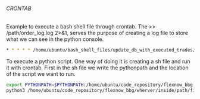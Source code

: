 ###### CRONTAB

Example to execute a bash shell file through crontab. The >> /path/order_log.log 2>&1, serves the purpose of creating a log file to store what we can see in the python console.
```sh
* * * * * /home/ubuntu/bash_shell_files/update_db_with_executed_trades/./run_update_db.sh >> /home/ubuntu/order_log.log 2>&1
```

To execute a python script. One way of doing it is creating a sh file and run it with crontab.
First in the sh file we write the pythonpath and the location of the script we want to run.
```sh
export PYTHONPATH=$PYTHONPATH:/home/ubuntu/code_repository/flexnow_bbg
python3 /home/ubuntu/code_repository/flexnow_bbg/wherver/inside/path/filename.py
```